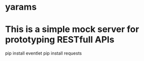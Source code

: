 # yarams
# This is a simple mock server for prototyping RESTfull APIs


pip install eventlet
pip install requests
